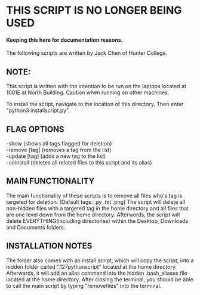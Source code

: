 # THIS SCRIPT IS NO LONGER BEING USED
#### Keeping this here for documentation reasons.

The following scripts are written by Jack Chen of Hunter College.

## NOTE: 
This script is written with the intention to be run on the laptops
located at 1001E at North Building. Caution when running on other machines.

To install the script, navigate to the location of this directory. Then
enter "python3 installscript.py". 

## FLAG OPTIONS
-show            (shows all tags flagged for deletion) \
-remove [tag]    (removes a tag from the list) \
-update [tag]    (adds a new tag to the list) \
-uninstall       (deletes all related files to this script and its alias)


## MAIN FUNCTIONALITY

The main functionality of these scripts is to remove all files who's tag is 
targeted for deletion. [Default tags: .py .txt .png]
The script will delete all non-hidden files with a targeted tag in the home 
directory and all files that are one level down from the home directory.
Afterwords, the script will delete EVERYTHING(including directories) within
the Desktop, Downloads and Documents folders.

## INSTALLATION NOTES

The folder also comes with an install script, which will copy the script, into 
a hidden folder called ".127pythonscript" located at the home directory. 
Afterwards, it will add an alias command into the hidden .bash_aliases file 
located at the home directory. After closing the terminal, you should be able to 
call the main script by typing "removefiles" into the terminal.
